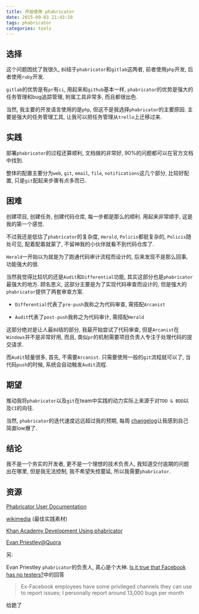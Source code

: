 ```yaml
---
title: 开始使用 phabricator
date: 2015-09-03 21:43:19
tags: phabricator
categories: tools
---
```


## 选择
这个问题困扰了我很久, 纠结于`phabricator`和`gitlab`这两者, 前者使用`php`开发, 后者使用`ruby`开发.

`gitlab`的优势是有`pr`有`ci`, 用起来和`github`基本一样, `phabricator`的优势是强大的任务管理和bug追踪管理, 附属工具非常多, 而且都很出色.

当然, 我主要的开发语言使用的是`php`, 但这不是我选择`phabricator`的主要原因. 主要是强大的任务管理工具, 让我可以把任务管理从`trello`上迁移过来.

## 实践
部署`phabricator`的过程还算顺利, 文档做的非常好, 90%的问题都可以在官方文档中找到.

整体的配置主要分为`web`, `git`, `email`, `file`,  `notifications`这几个部分, 比较好配置, 只是`git`配起来步骤有点多而已.

## 困难
创建项目, 创建任务, 创建代码仓库, 每一步都是那么的顺利. 用起来非常顺手, 这是我的第一个感觉.

不过我还是低估了`phabricator`的复杂度, `Herald`, `Policis`都挺复杂的, `Policis`随处可见, 配着配着就蒙了, 不留神我的小伙伴就看不到代码仓库了.

`Herald`一开始以为就是为了跑通代码审计流程而设计的, 后来发现不是那么回事, 功能强大的很.

当然我觉得比较坑的还是`Audit`和`Differential`功能, 其实这部分也是`phabricator`最强大的地方. 顾名思义, 这部分主要是为了实现代码审查而设计的, 但是强大的`phabricator`提供了两套审查方案.

  * `Differential`代表了`pre-push`我称之为代码审查, 需搭配`Arcanist`

  * `Audit`代表了`post-push`我称之为代码审计, 需搭配`Herald`

这部分绝对是让人最纠结的部分, 我最开始尝试了代码审查, 但是`Arcanist`在`Windows`并不是非常好用, 而且, 类似`pr`的机制需要项目负责人专注于处理代码的提交请求.

而`Audit`轻量很多, 首先, 不需要`Arcanist`. 只需要使用一般的`git`流程就可以了, 当代码`push`的时候, 系统会自动触发`Audit`流程.

## 期望
推动我将`phabricator`以及`git`在team中实践的动力实际上来源于对`TDD & BDD`以及`CI`的向往.

当然, `phabricator`的迭代速度远远超过我的预期, 每周 [changelog](https://secure.phabricator.com/w/changelog/)让我感到自己简直low爆了.

## 结论
我不是一个务实的开发者, 更不是一个理想的技术负责人, 我知道交付逾期的问题出在哪里, 但是我无法控制, 我不希望失控蔓延, 所以我需要`phabricator`.

## 资源
[Phabricator User Documentation](https://secure.phabricator.com/book/phabricator/)

[wikimedia](https://phabricator.wikimedia.org/) (最佳实践素材)

[Khan Academy Development Using phabricator](https://sites.google.com/a/khanacademy.org/forge/for-developers/code-review-policy/using-phabricator)

[Evan Priestley@Quora](http://www.quora.com/Evan-Priestley)

另:

Evan Priestley `phabricator`的负责人, 真心是个大神.
[Is it true that Facebook has no testers?](http://www.quora.com/Is-it-true-that-Facebook-has-no-testers)中的回答
> Ex-Facebook employees have some privileged channels they can use to report issues; I personally report around 13,000 bugs per month

给跪了
